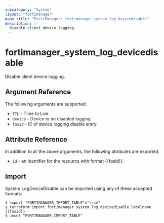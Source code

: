 ```yaml
---
subcategory: "System"
layout: "fortimanager"
page_title: "FortiManager: fortimanager_system_log_devicedisable"
description: |-
  Disable client device logging.
---
```


# fortimanager_system_log_devicedisable
Disable client device logging.

## Argument Reference


The following arguments are supported:


* `TTL` - Time to Live
* `device` - Device to be disabled logging
* `fosid` - ID of device logging disable entry.


## Attribute Reference

In addition to all the above arguments, the following attributes are exported:
* `id` - an identifier for the resource with format {{fosid}}.

## Import

System LogDeviceDisable can be imported using any of these accepted formats:
```
$ export "FORTIMANAGER_IMPORT_TABLE"="true"
$ terraform import fortimanager_system_log_devicedisable.labelname {{fosid}}
$ unset "FORTIMANAGER_IMPORT_TABLE"
```

